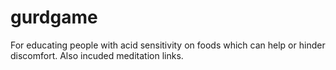 # gurdgame

For educating people with acid sensitivity on foods which can help or hinder discomfort.
Also incuded meditation links.
